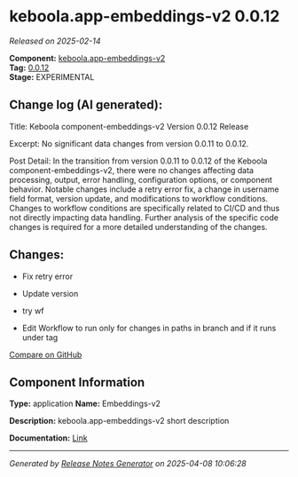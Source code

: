 #  keboola.app-embeddings-v2 0.0.12

_Released on 2025-02-14_

**Component:** [keboola.app-embeddings-v2](https://github.com/keboola/component-embeddings-v2)  
**Tag:** [0.0.12](https://github.com/keboola/component-embeddings-v2/releases/tag/0.0.12)  
**Stage:** EXPERIMENTAL


## Change log (AI generated):
Title: Keboola component-embeddings-v2 Version 0.0.12 Release

Excerpt: No significant data changes from version 0.0.11 to 0.0.12.

Post Detail: In the transition from version 0.0.11 to 0.0.12 of the Keboola component-embeddings-v2, there were no changes affecting data processing, output, error handling, configuration options, or component behavior. Notable changes include a retry error fix, a change in username field format, version update, and modifications to workflow conditions. Changes to workflow conditions are specifically related to CI/CD and thus not directly impacting data handling. Further analysis of the specific code changes is required for a more detailed understanding of the changes.



## Changes:



- Fix retry error 




- Update version 




- try wf 




- Edit Workflow to run only for changes in paths in branch and if it runs under tag 



[Compare on GitHub](https://github.com/keboola/component-embeddings-v2/compare/0.0.11...0.0.12)



## Component Information
**Type:** application
**Name:** Embeddings-v2

**Description:** keboola.app-embeddings-v2 short description


**Documentation:** [Link](https://github.com/keboola/component-embeddings-v2/blob/master/README.md)



---
_Generated by [Release Notes Generator](https://github.com/keboola/release-notes-generator)
on 2025-04-08 10:06:28_